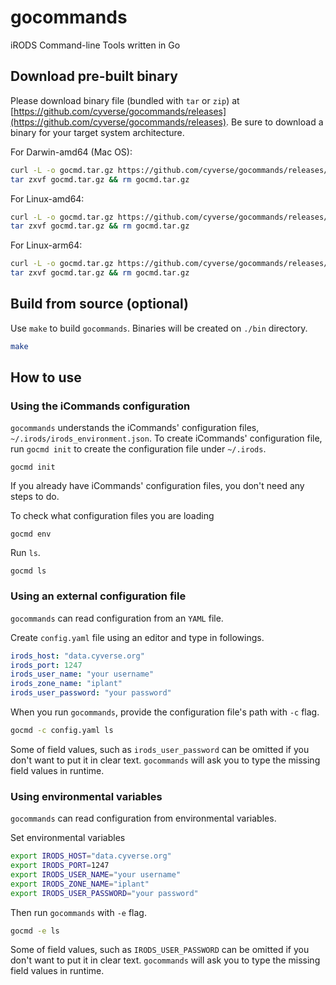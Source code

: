# gocommands
iRODS Command-line Tools written in Go


## Download pre-built binary
Please download binary file (bundled with `tar` or `zip`) at [https://github.com/cyverse/gocommands/releases](https://github.com/cyverse/gocommands/releases).
Be sure to download a binary for your target system architecture.

For Darwin-amd64 (Mac OS):
```bash
curl -L -o gocmd.tar.gz https://github.com/cyverse/gocommands/releases/download/v0.4.2/gocmd-v0.4.2-darwin-amd64.tar.gz && \
tar zxvf gocmd.tar.gz && rm gocmd.tar.gz
```

For Linux-amd64:
```bash
curl -L -o gocmd.tar.gz https://github.com/cyverse/gocommands/releases/download/v0.4.2/gocmd-v0.4.2-linux-amd64.tar.gz && \
tar zxvf gocmd.tar.gz && rm gocmd.tar.gz
```

For Linux-arm64:
```bash
curl -L -o gocmd.tar.gz https://github.com/cyverse/gocommands/releases/download/v0.4.2/gocmd-v0.4.2-linux-arm64.tar.gz && \
tar zxvf gocmd.tar.gz && rm gocmd.tar.gz
```


## Build from source (optional)
Use `make` to build `gocommands`. Binaries will be created on `./bin` directory.

```bash
make
```

## How to use

### Using the iCommands configuration
`gocommands` understands the iCommands' configuration files, `~/.irods/irods_environment.json`.
To create iCommands' configuration file, run `gocmd init` to create the configuration file under `~/.irods`.

```
gocmd init
```

If you already have iCommands' configuration files, you don't need any steps to do.

To check what configuration files you are loading
```
gocmd env
```

Run `ls`.
```
gocmd ls
```


### Using an external configuration file 
`gocommands` can read configuration from an `YAML` file.

Create `config.yaml` file using an editor and type in followings.
```yaml
irods_host: "data.cyverse.org"
irods_port: 1247
irods_user_name: "your username"
irods_zone_name: "iplant"
irods_user_password: "your password"
```

When you run `gocommands`, provide the configuration file's path with `-c` flag.
```bash
gocmd -c config.yaml ls
```

Some of field values, such as `irods_user_password` can be omitted if you don't want to put it in clear text. `gocommands` will ask you to type the missing field values in runtime.

### Using environmental variables 
`gocommands` can read configuration from environmental variables.

Set environmental variables
```bash
export IRODS_HOST="data.cyverse.org"
export IRODS_PORT=1247
export IRODS_USER_NAME="your username"
export IRODS_ZONE_NAME="iplant"
export IRODS_USER_PASSWORD="your password"
```

Then run `gocommands` with `-e` flag.
```bash
gocmd -e ls
```

Some of field values, such as `IRODS_USER_PASSWORD` can be omitted if you don't want to put it in clear text. `gocommands` will ask you to type the missing field values in runtime.
